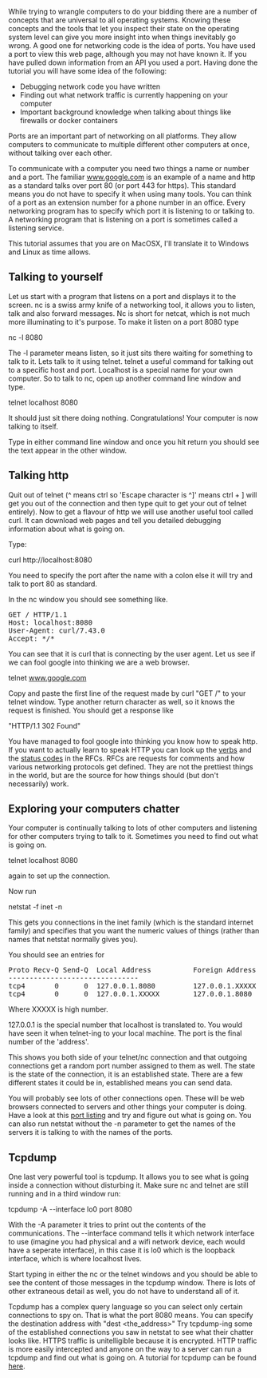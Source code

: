 While trying to wrangle computers to do your bidding there are a number of concepts that are universal to all operating systems. Knowing these concepts and the tools that let you inspect their state on the operating system level can give you more insight into when things inevitably go wrong. A good one for networking code is the idea of ports. You have used a port to view this web page, although you may not have known it. If you have pulled down information from an API you used a port.  Having done the tutorial you will have some idea of the following:

* Debugging network code you have written
* Finding out what network traffic is currently happening on your computer
* Important background knowledge when talking about things like firewalls or docker containers

Ports are an important part of networking on all platforms. They allow computers to communicate to multiple different other computers at once, without talking over each other. 

To communicate with a computer you need two things a name or number and a port. The familiar www.google.com is an example of a name and http as a standard talks over port 80 (or port 443 for https). This standard means you do not have to specify it when using many tools. You can think of a port as an extension number for a phone number in an office. Every networking program has to specify which port it is listening to or talking to. A networking program that is listening on a port is sometimes called a listening service.

This tutorial assumes that you are on MacOSX, I'll translate it to Windows and Linux as time allows.

## Talking to yourself

Let us start with a program that listens on a port and displays it to the screen. nc is a swiss army knife of a networking tool, it allows you to listen, talk and also forward messages. Nc is short for netcat, which is not much more illuminating to it's purpose. To make it listen on a port 8080 type

nc -l 8080 

The -l parameter means listen, so it just sits there waiting for something to talk to it. Lets talk to it using telnet. telnet a useful command for talking out to a specific host and port. Localhost is a special name for your own computer. So to talk to nc, open up another command line window and type.

telnet localhost 8080

It should just sit there doing nothing. Congratulations! Your computer is now talking to itself.

Type in either command line window and once you hit return you should see the text appear in the other window.


## Talking http

Quit out of telnet (^ means ctrl so 'Escape character is ^]' means ctrl + ] will get you out of the connection and then type quit to get your out of telnet entirely). Now to get a flavour of http we will use another useful tool called curl. It can download web pages and tell you detailed debugging information about what is going on.

Type:

curl http://localhost:8080 

You need to specify the port after the name with a colon else it will try and talk to port 80 as standard.

In the nc window you should see something like.

<pre>GET / HTTP/1.1
Host: localhost:8080
User-Agent: curl/7.43.0
Accept: */*</pre>

You can see that it is curl that is connecting by the user agent. Let us see if we can fool google into thinking we are a web browser. 

telnet www.google.com 

Copy and paste the first line of the request made by curl "GET /" to your telnet window. Type another return character as well, so it knows the request is finished. You should get a response like

"HTTP/1.1 302 Found"

You have managed to fool google into thinking you know how to speak http. If you want to actually learn to speak HTTP you can look up the [verbs](https://developer.mozilla.org/en-US/docs/Web/HTTP/Methods) and the [status codes](https://tools.ietf.org/html/rfc7231#section-6) in the RFCs. RFCs are requests for comments and how various networking protocols get defined. They are not the prettiest things in the world, but are the source for how things should (but don't necessarily) work.

## Exploring your computers chatter

Your computer is continually talking to lots of other computers and listening for other computers trying to talk to it. Sometimes you need to find out what is going on.

telnet localhost 8080 

again to set up the connection.

Now run 

netstat -f inet -n

This gets you connections in the inet family (which is the standard internet family) and specifies that you want the numeric values of things (rather than names that netstat normally gives you). 

You should see an entries for

<pre>
Proto Recv-Q Send-Q  Local Address          Foreign Address        (state)
-------------------------------
tcp4       0      0  127.0.0.1.8080         127.0.0.1.XXXXX        ESTABLISHED
tcp4       0      0  127.0.0.1.XXXXX        127.0.0.1.8080         ESTABLISHED
</pre>

Where XXXXX is high number.

127.0.0.1 is the special number that localhost is translated to. You would have seen it when telnet-ing to your local machine. The port is the final number of the 'address'.

This shows you both side of your telnet/nc connection and that outgoing connections get a random port number assigned to them as well.  The state is the state of the connection, it is an established state. There are a few different states it could be in, established means you can send data.

You will probably see lots of other connections open. These will be web browsers connected to servers and other things your computer is doing. Have a look at this [port listing](https://en.wikipedia.org/wiki/List_of_TCP_and_UDP_port_numbers) and try and figure out what is going on.  You can also run netstat without the -n parameter to get the names of the servers it is talking to with the names of the ports.


## Tcpdump 

One last very powerful tool is tcpdump. It allows you to see what is going inside a connection without disturbing it. Make sure nc and telnet are still running and in a third window run:

tcpdump -A --interface lo0 port  8080

With the -A parameter it tries to print out the contents of the communications.  The --interface command tells it which network interface to use (imagine you had physical and a wifi network device, each would have a seperate interface), in this case it is lo0 which is the loopback interface, which is where localhost lives.

Start typing in either the nc or the telnet windows and you should be able to see the content of those messages in the tcpdump window. There is lots of other extraneous detail as well, you do not have to understand all of it.

Tcpdump has a complex query language so you can select only certain connections to spy on. That is what the port 8080 means. You can specify the destination address with "dest <the_address>" Try tcpdump-ing some of the established connections you saw in netstat to see what their chatter looks like. HTTPS traffic is unitelligible because it is encrypted. HTTP traffic is more easily intercepted and anyone on the way to a server can run a tcpdump and find out what is going on. A tutorial for tcpdump can be found [here](https://danielmiessler.com/study/tcpdump/#gs.9bGSpcI).


